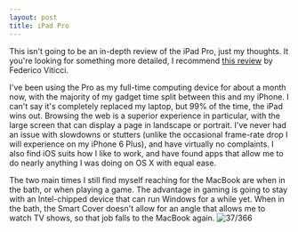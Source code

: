 ```yaml
---
layout: post
title: iPad Pro
---
```

This isn't going to be an in-depth review of the iPad Pro, just my thoughts. It you're looking for something more detailed, I recommend [this review](https://www.macstories.net/stories/ipad-pro-review/) by Federico Viticci.

I've been using the Pro as my full-time computing device for about a month now, with the majority of my gadget time split between this and my iPhone. I can't say it's completely replaced my laptop, but 99% of the time, the iPad wins out. Browsing the web is a superior experience in particular, with the large screen that can display a page in landscape or portrait. I've never had an issue with slowdowns or stutters (unlike the occasional frame-rate drop I will experience on my iPhone 6 Plus), and have virtually no complaints. I also find iOS suits how I like to work, and have found apps that allow me to do nearly anything I was doing on OS X with equal ease.
<!--break-->
The two main times I still find myself reaching for the MacBook are when in the bath, or when playing a game. The advantage in gaming is going to stay with an Intel-chipped device that can run Windows for a while yet. When in the bath, the Smart Cover doesn't allow for an angle that allows me to watch TV shows, so that job falls to the MacBook again.
![37/366](media.humanboring.net/photos/2016-02-06.jpeg)